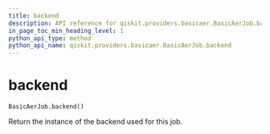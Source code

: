 ```yaml
---
title: backend
description: API reference for qiskit.providers.basicaer.BasicAerJob.backend
in_page_toc_min_heading_level: 1
python_api_type: method
python_api_name: qiskit.providers.basicaer.BasicAerJob.backend
---
```


# backend

<span id="qiskit.providers.basicaer.BasicAerJob.backend" />

`BasicAerJob.backend()`

Return the instance of the backend used for this job.

